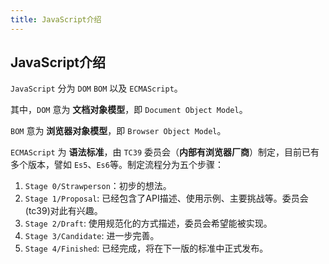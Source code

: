 ```yaml
---
title: JavaScript介绍
---
```


## JavaScript介绍
`JavaScript` 分为 `DOM` `BOM` 以及 `ECMAScript`。

其中，`DOM` 意为 **文档对象模型**，即 `Document Object Model`。

`BOM` 意为 **浏览器对象模型**，即 `Browser Object Model`。

`ECMAScript` 为 **语法标准**，由 `TC39` 委员会（**内部有浏览器厂商**）制定，目前已有多个版本，譬如 `Es5`、`Es6`等。制定流程分为五个步骤：

1. `Stage 0/Strawperson`：初步的想法。
2. `Stage 1/Proposal`: 已经包含了API描述、使用示例、主要挑战等。委员会(tc39)对此有兴趣。
3. `Stage 2/Draft`: 使用规范化的方式描述，委员会希望能被实现。
4. `Stage 3/Candidate`: 进一步完善。
5. `Stage 4/Finished`: 已经完成，将在下一版的标准中正式发布。

